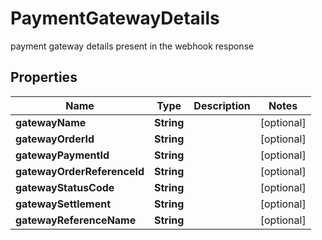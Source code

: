 

# PaymentGatewayDetails

payment gateway details present in the webhook response

## Properties

| Name | Type | Description | Notes |
|------------ | ------------- | ------------- | -------------|
|**gatewayName** | **String** |  |  [optional] |
|**gatewayOrderId** | **String** |  |  [optional] |
|**gatewayPaymentId** | **String** |  |  [optional] |
|**gatewayOrderReferenceId** | **String** |  |  [optional] |
|**gatewayStatusCode** | **String** |  |  [optional] |
|**gatewaySettlement** | **String** |  |  [optional] |
|**gatewayReferenceName** | **String** |  |  [optional] |



